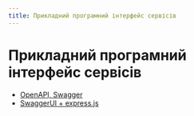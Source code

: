 ```yaml
---
title: Прикладний програмний інтерфейс сервісів
---
```


# Прикладний програмний інтерфейс сервісів

- [OpenAPI, Swagger](/swagger/12.api.html#openapi-swagger)
- [SwaggerUI + express.js](/swagger/12.api.html#swaggerui-express-js)